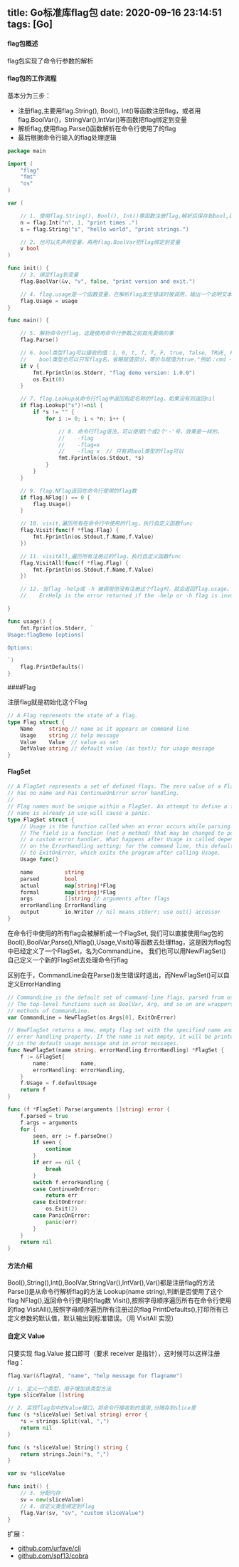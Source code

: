title: Go标准库flag包
date: 2020-09-16 23:14:51
tags: [Go]
---

#### flag包概述

flag包实现了命令行参数的解析

#### flag包的工作流程

基本分为三步：

- 注册flag,主要用flag.String(), Bool(), Int()等函数注册flag，或者用flag.BoolVar()，StringVar(),IntVar()等函数把flag绑定到变量
- 解析flag,使用flag.Parse()函数解析在命令行使用了的flag
- 最后根据命令行输入的flag处理逻辑

<!-- more -->
```go
package main

import (
    "flag"
    "fmt"
    "os"
)

var (

    // 1. 使用flag.String(), Bool(), Int()等函数注册flag,解析后保存到bool,int,string类型的指针
    n = flag.Int("n", 1, "print times .")
    s = flag.String("s", "hello world", "print strings.")

    // 2. 也可以先声明变量，再用flag.BoolVar把flag绑定到变量
    v bool
)

func init() {
    // 3. 绑定flag到变量
    flag.BoolVar(&v, "v", false, "print version and exit.")

    // 4. flag.usage是一个函数变量，在解析flag发生错误时被调用，输出一个说明文本到命令行，可以重写usage的内容
    flag.Usage = usage
}

func main() {

    // 5. 解析命令行flag，这是使用命令行参数之前首先要做的事
    flag.Parse()

    // 6. bool类型flag可以接收的值：1, 0, t, f, T, F, true, false, TRUE, FALSE, True, False
    //    bool类型也可以只写flag名，省略赋值部分，等价与赋值为true."例如：cmd -h "
    if v {
        fmt.Fprintln(os.Stderr, "flag demo version: 1.0.0")
        os.Exit(0)
    }

    // 7. flag.Lookup从命令行flag中返回指定名称的flag，如果没有则返回nil
    if flag.Lookup("s")!=nil {
        if *s != "" {
            for i := 0; i < *n; i++ {

                // 8. 命令行flag语法，可以使用1个或2个'-'号，效果是一样的。
                //    -flag
                //    -flag=x
                //    -flag x  // 只有非bool类型的flag可以
                fmt.Fprintln(os.Stdout, *s)
            }
        }
    }

    // 9. flag.NFlag返回在命令行使用的flag数
    if flag.NFlag() == 0 {
        flag.Usage()
    }

    // 10. visit,遍历所有在命令行中使用的flag，执行自定义函数func
    flag.Visit(func(f *flag.Flag) {
        fmt.Fprintln(os.Stdout,f.Name,f.Value)
    })

    // 11. visitAll,遍历所有注册过的flag，执行自定义函数func
    flag.VisitAll(func(f *flag.Flag) {
        fmt.Fprintln(os.Stdout,f.Name,f.Value)
    })

    // 12. 当flag -help或 -h 被调用但没有注册这个flag时，就会返回flag.usage。
    //    ErrHelp is the error returned if the -help or -h flag is invoked

}

func usage() {
    fmt.Fprint(os.Stderr, `
Usage:flagDemo [options]

Options:

`)
    flag.PrintDefaults()
}
```

####Flag

注册flag就是初始化这个Flag

```go
// A Flag represents the state of a flag.
type Flag struct {
    Name     string // name as it appears on command line
    Usage    string // help message
    Value    Value  // value as set
    DefValue string // default value (as text); for usage message
}
```

#### FlagSet

```go
// A FlagSet represents a set of defined flags. The zero value of a FlagSet
// has no name and has ContinueOnError error handling.
//
// Flag names must be unique within a FlagSet. An attempt to define a flag whose
// name is already in use will cause a panic.
type FlagSet struct {
    // Usage is the function called when an error occurs while parsing flags.
    // The field is a function (not a method) that may be changed to point to
    // a custom error handler. What happens after Usage is called depends
    // on the ErrorHandling setting; for the command line, this defaults
    // to ExitOnError, which exits the program after calling Usage.
    Usage func()

    name          string
    parsed        bool
    actual        map[string]*Flag
    formal        map[string]*Flag
    args          []string // arguments after flags
    errorHandling ErrorHandling
    output        io.Writer // nil means stderr; use out() accessor
}
```

在命令行中使用的所有flag会被解析成一个FlagSet,
我们可以直接使用flag包的Bool(),BoolVar,Parse(),Nflag(),Usage,Visit()等函数去处理flag，这是因为flag包中已经定义了一个FlagSet，名为CommandLine。
我们也可以用NewFlagSet()自己定义一个新的FlagSet去处理命令行flag

区别在于，CommandLine会在Parse()发生错误时退出，而NewFlagSet()可以自定义ErrorHandling

```go
// CommandLine is the default set of command-line flags, parsed from os.Args.
// The top-level functions such as BoolVar, Arg, and so on are wrappers for the
// methods of CommandLine.
var CommandLine = NewFlagSet(os.Args[0], ExitOnError)
```

```go
// NewFlagSet returns a new, empty flag set with the specified name and
// error handling property. If the name is not empty, it will be printed
// in the default usage message and in error messages.
func NewFlagSet(name string, errorHandling ErrorHandling) *FlagSet {
    f := &FlagSet{
        name:          name,
        errorHandling: errorHandling,
    }
    f.Usage = f.defaultUsage
    return f
}
```

```go
func (f *FlagSet) Parse(arguments []string) error {
    f.parsed = true
    f.args = arguments
    for {
        seen, err := f.parseOne()
        if seen {
            continue
        }
        if err == nil {
            break
        }
        switch f.errorHandling {
        case ContinueOnError:
            return err
        case ExitOnError:
            os.Exit(2)
        case PanicOnError:
            panic(err)
        }
    }
    return nil
}
```

#### 方法介绍

Bool(),String(),Int(),BoolVar,StringVar(),IntVar(),Var()都是注册flag的方法
Parse()是从命令行解析flag的方法
Lookup(name string),判断是否使用了这个flag
NFlag(),返回命令行使用的flag数
Visit(),按照字母顺序遍历所有在命令行使用的flag
VisitAll(),按照字母顺序遍历所有注册过的flag
PrintDefaults(),打印所有已定义参数的默认值，默认输出到标准错误。（用 VisitAll 实现）

#### 自定义 Value

只要实现 flag.Value 接口即可（要求 receiver 是指针），这时候可以这样注册flag：

```go
flag.Var(&flagVal, "name", "help message for flagname")

// 1. 定义一个类型，用于增加该类型方法
type sliceValue []string

// 2. 实现flag包中的Value接口，将命令行接收到的值用,分隔存到slice里
func (s *sliceValue) Set(val string) error {
    *s = strings.Split(val, ",")
    return nil
}

func (s *sliceValue) String() string {
    return strings.Join(*s, ",")
}

var sv *sliceValue

func init() {
    // 3. 分配内存
    sv = new(sliceValue)
    // 4. 自定义类型绑定到flag
    flag.Var(sv, "sv", "custom sliceValue")
}
```

扩展：

- [github.com/urfave/cli](https://github.com/urfave/cli)
- [github.com/spf13/cobra](https://github.com/spf13/cobra)